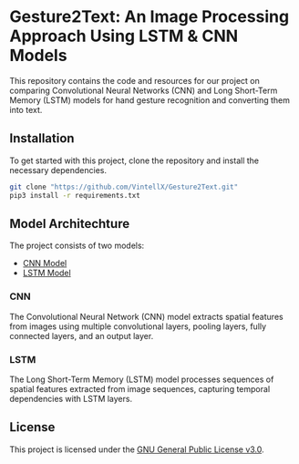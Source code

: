 # Gesture2Text: An Image Processing Approach Using LSTM & CNN Models

This repository contains the code and resources for our project on comparing Convolutional Neural Networks (CNN) and Long Short-Term Memory (LSTM) models for hand gesture recognition and converting them into text.

## Installation
To get started with this project, clone the repository and install the necessary dependencies.

```bash
git clone "https://github.com/VintellX/Gesture2Text.git"
pip3 install -r requirements.txt
```

## Model Architechture

The project consists of two models:
- [CNN Model](./CNN_Model.ipynb)
- [LSTM Model](./LSTM_Model.ipynb)

### CNN 
The Convolutional Neural Network (CNN) model extracts spatial features from images using multiple convolutional layers, pooling layers, fully connected layers, and an output layer.

### LSTM
The Long Short-Term Memory (LSTM) model processes sequences of spatial features extracted from image sequences, capturing temporal dependencies with LSTM layers.

## License

This project is licensed under the [GNU General Public License v3.0](./LICENSE).
